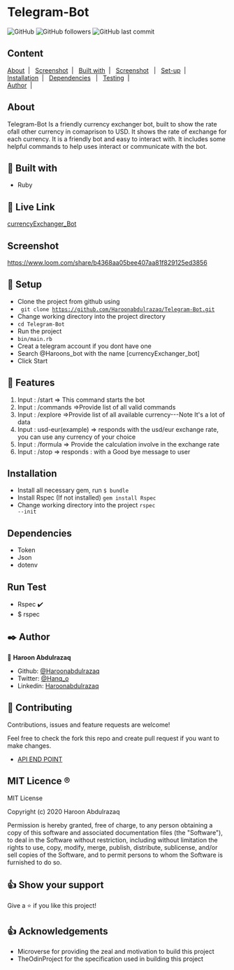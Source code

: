 # Telegram-Bot
  
![GitHub](https://img.shields.io/github/license/Haroonabdulrazaq/Telegram-Bot?logo=Github&style=for-the-badge)   ![GitHub followers](https://img.shields.io/github/followers/Haroonabdulrazaq?logo=Github&style=for-the-badge)   ![GitHub last commit](https://img.shields.io/github/last-commit/Haroonabdulrazaq/Telegram-Bot?color=%23e0f&logo=Github&style=for-the-badge)

## Content
<a href="#About">About</a>&nbsp;&nbsp;|&nbsp;&nbsp; 
<a text-align="center" href="#Screenshot">Screenshot</a>&nbsp;&nbsp;|&nbsp;&nbsp; 
<a href="#with">Built with</a>&nbsp;&nbsp;|&nbsp;&nbsp;
<a href="#Screenshot">Screenshot</a>&nbsp;&nbsp;&nbsp;|&nbsp;&nbsp;
<a href="#setup">Set-up</a>&nbsp;&nbsp;|&nbsp;&nbsp; 
<a href="#Installation">Installation</a>&nbsp;&nbsp;|&nbsp;&nbsp; 
<a href="#Dependencies">Dependencies</a>&nbsp;&nbsp; |&nbsp;&nbsp; 
<a href="#Testing">Testing</a>&nbsp;&nbsp;|&nbsp;&nbsp;  
<a href="#Author">Author</a>&nbsp;&nbsp;|&nbsp;&nbsp; 
<a href="#licence"></a>

## About <a name = "About"></a>
Telegram-Bot Is a friendly currency exchanger bot, built to show the rate ofall other currency in comaprison to USD. It shows the rate of exchange for each currency. It is a friendly bot and easy to interact with. It includes some helpful commands to help uses interact or communicate with the bot.

## 🔧 Built with<a name = "with"></a>

- Ruby

## :red_circle: Live Link<a name = "link"></a>
[currencyExchanger_Bot](https://t.me/Haroons_bot)

## Screenshot <a name = "Screenshot"></a>
https://www.loom.com/share/b4368aa05bee407aa81f829125ed3856
## 🔨 Setup    <a name = "setup"></a>
- Clone the project from github using
- <code> git clone https://github.com/Haroonabdulrazaq/Telegram-Bot.git</code>
- Change working directory into the project directory
- <code>cd Telegram-Bot</code>
- Run the project
- <code>bin/main.rb</code>
- Creat a telegram account if you dont have one
- Search @Haroons_bot with the name [currencyExchanger_bot]
- Click Start

## 🔨 Features
1. Input : /start => This command starts the bot
2. Input : /commands =>Provide list of all valid commands
3. Input : /explore =>Provide list of all available currency---Note It's a lot of data
4. Input : usd-eur(example) => responds with the usd/eur exchange rate, you can use any currency of your choice
5. Input : /formula => Provide the calculation involve in the exchange rate
6. Input : /stop => responds : with a Good bye message to user

## Installation <a name = "Installation"></a>
- Install all necessary gem, run 
            <code>$ bundle</code>
- Install Rspec (If not installed)
            <code>gem install Rspec</code>
- Change working directory into the project
            <code>rspec --init</code>

## Dependencies <a name = "Dependencies"></a>
- Token
- Json
- dotenv

## Run Test <a name = "Testing"></a>
- Rspec :heavy_check_mark:
- $ rspec

## ✒️ Author <a name = "author"></a>

👤 **Haroon Abdulrazaq**

- Github: [@Haroonabdulrazaq](https://github.com/Haroonabdulrazaq)
- Twitter: [@Hanq_o](https://twitter.com/Hanq_o)
- Linkedin: [Haroonabdulrazaq](https://www.linkedin.com/in/haroonabdulrazaq)

## 🤝 Contributing

Contributions, issues and feature requests are welcome!

Feel free to check the fork this repo and create pull request if you want to make changes.
- [API END POINT](https://rapidapi.com/kasimurugasen1995/api/currency-value/endpoints)

## MIT Licence <a name = "licence"></a>  :registered:

MIT License

Copyright (c) 2020 Haroon Abdulrazaq

Permission is hereby granted, free of charge, to any person obtaining a copy
of this software and associated documentation files (the "Software"), to deal
in the Software without restriction, including without limitation the rights
to use, copy, modify, merge, publish, distribute, sublicense, and/or sell
copies of the Software, and to permit persons to whom the Software is
furnished to do so.

## 👍 Show your support

Give a ⭐️ if you like this project!

## :thumbsup: Acknowledgements
- Microverse for providing the zeal and motivation to build this project 
- TheOdinProject for the specification used in building this project
 

